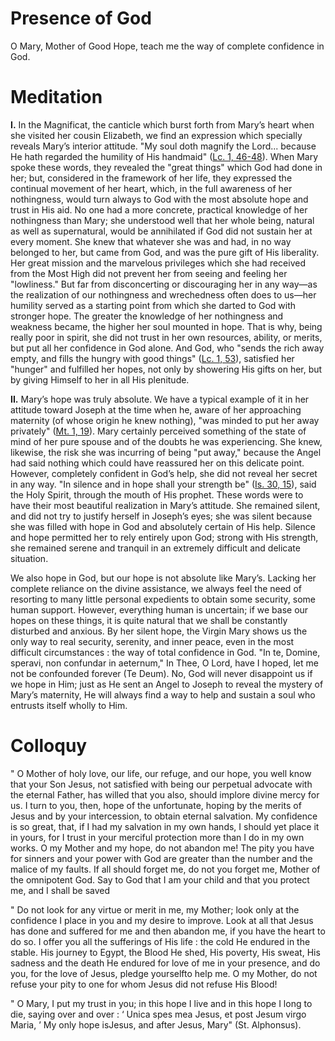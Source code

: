 # Presence of God

O Mary, Mother of Good Hope, teach me the way of complete confidence in God.

# Meditation

**I.** In the Magnificat, the canticle which burst forth from Mary’s heart when she visited her cousin Elizabeth, we find an expression which specially reveals Mary’s interior attitude. "My soul doth magnify the Lord... because He hath regarded the humility of His handmaid" ([Lc. 1, 46-48](https://vulgata.online/bible/Lc.1?ed=DR2&vfn=DR2.Lc.1.46-48:vs)). When Mary spoke these words, they revealed the "great things" which God had done in her; but, considered in the framework of her life, they expressed the continual movement of her heart, which, in the full awareness of her nothingness, would turn always to God with the most absolute hope and trust in His aid. No one had a more concrete, practical knowledge of her nothingness than Mary; she understood well that her whole being, natural as well as supernatural, would be annihilated if God did not sustain her at every moment. She knew that whatever she was and had, in no way belonged to her, but came from God, and was the pure gift of His liberality. Her great mission and the marvelous privileges which she had received from the Most High did not prevent her from seeing and feeling her "lowliness." But far from disconcerting or discouraging her in any way—as the realization of our nothingness and wrechedness often does to us—her humility served as a starting point from which she darted to God with stronger hope. The greater the knowledge of her nothingness and weakness became, the higher her soul mounted in hope. That is why, being really poor in spirit, she did not trust in her own resources, ability, or merits, but put all her confidence in God alone. And God, who "sends the rich away empty, and fills the hungry with good things" ([Lc. 1, 53](https://vulgata.online/bible/Lc.1?ed=DR2&vfn=DR2.Lc.1.53:vs)), satisfied her "hunger" and fulfilled her hopes, not only by showering His gifts on her, but by giving Himself to her in all His plenitude.

**II.** Mary’s hope was truly absolute. We have a typical example of it in her attitude toward Joseph at the time when he, aware of her approaching maternity (of whose origin he knew nothing), "was minded to put her away privately" ([Mt. 1, 19](https://vulgata.online/bible/Mt.1?ed=DR2&vfn=DR2.Mt.1.19:vs)). Mary certainly perceived something of the state of mind of her pure spouse and of the doubts he was experiencing. She knew, likewise, the risk she was incurring of being "put away," because the Angel had said nothing which could have reassured her on this delicate point. However, completely confident in God’s help, she did not reveal her secret in any way. "In silence and in hope shall your strength be" ([Is. 30, 15](https://vulgata.online/bible/Is.30?ed=DR2&vfn=DR2.Is.30.15:vs)), said the Holy Spirit, through the mouth of His prophet. These words were to have their most beautiful realization in Mary’s attitude. She remained silent, and did not try to justify herself in Joseph’s eyes; she was silent because she was filled with hope in God and absolutely certain of His help. Silence and hope permitted her to rely entirely upon God; strong with His strength, she remained serene and tranquil in an extremely difficult and delicate situation.

We also hope in God, but our hope is not absolute like Mary’s. Lacking her complete reliance on the divine assistance, we always feel the need of resorting to many little personal expedients to obtain some security, some human support. However, everything human is uncertain; if we base our hopes on these things, it is quite natural that we shall be constantly disturbed and anxious. By her silent hope, the Virgin Mary shows us the only way to real security, serenity, and inner peace, even in the most difficult circumstances : the way of total confidence in God. "In te, Domine, speravi, non confundar in aeternum," In Thee, O Lord, have I hoped, let me not be confounded forever (Te Deum). No, God will never disappoint us if we hope in Him; just as He sent an Angel to Joseph to reveal the mystery of Mary’s maternity, He will always find a way to help and sustain a soul who entrusts itself wholly to Him.

# Colloquy

" O Mother of holy love, our life, our refuge, and our hope, you well know that your Son Jesus, not satisfied with being our perpetual advocate with the eternal Father, has willed that you also, should implore divine mercy for us. I turn to you, then, hope of the unfortunate, hoping by the merits of Jesus and by your intercession, to obtain eternal salvation. My confidence is so great, that, if I had my salvation in my own hands, I should yet place it in yours, for I trust in your merciful protection more than I do in my own works. O my Mother and my hope, do not abandon me! The pity you have for sinners and your power with God are greater than the number and the malice of my faults. If all should forget me, do not you forget me, Mother of the omnipotent God. Say to God that I am your child and that you protect me, and I shall be saved

" Do not look for any virtue or merit in me, my Mother; look only at the confidence I place in you and my desire to improve. Look at all that Jesus has done and suffered for me and then abandon me, if you have the heart to do so. I offer you all the sufferings of His life : the cold He endured in the stable. His journey to Egypt, the Blood He shed, His poverty, His sweat, His sadness and the death He endured for love of me in your presence, and do you, for the love of Jesus, pledge yourselfto help me. O my Mother, do not refuse your pity to one for whom Jesus did not refuse His Blood!

" O Mary, I put my trust in you; in this hope I live and in this hope I long to die, saying over and over : ‘ Unica spes mea Jesus, et post Jesum virgo Maria, ’ My only hope isJesus, and after Jesus, Mary" (St. Alphonsus).
